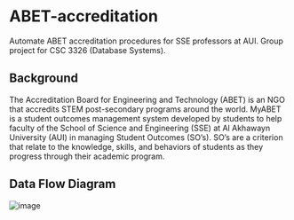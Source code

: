 # ABET-accreditation

Automate ABET accreditation procedures for SSE professors at AUI. 
Group project for CSC 3326 (Database Systems).  


## Background ## 
The Accreditation Board for Engineering and Technology (ABET) is an NGO that accredits
STEM post-secondary programs around the world. MyABET is a student outcomes
management system developed by students to help faculty of the School of Science and
Engineering (SSE) at Al Akhawayn University (AUI) in managing Student Outcomes (SO’s). SO’s
are a criterion that relate to the knowledge, skills, and behaviors of students as they progress
through their academic program. 


## Data Flow Diagram ## 

![image](https://user-images.githubusercontent.com/62178890/146625683-96b7b221-debd-48ca-9f54-ec96a0b2757d.png)
